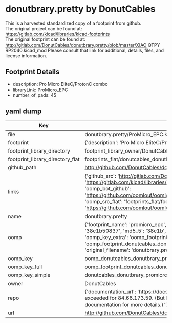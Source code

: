 # donutbrary.pretty by DonutCables  
This is a harvested standardized copy of a footprint from github.  
The original project can be found at:  
https://gitlab.com/kicad/libraries/kicad-footprints  
The original footprint can be found at:
http://gitlab.com/DonutCables/donutbrary.pretty/blob/master/XIAO QTPY RP2040.kicad_mod
Please consult that link for additional, details, files, and license information.  
## Footprint Details
* description: Pro Micro EliteC/ProtonC combo  
* libraryLink: ProMicro_EPC  
* number_of_pads: 45  
## yaml dump  
| Key | Value |  
| --- | --- |  
| file | donutbrary.pretty/ProMicro_EPC.kicad_mod |  
| footprint | {'description': 'Pro Micro EliteC/ProtonC combo', 'libraryLink': 'ProMicro_EPC', 'number_of_pads': 45} |  
| footprint_library_directory | footprint_library_owner/DonutCables_donutbrary.pretty |  
| footprint_library_directory_flat | footprints_flat/donutcables_donutbrary_promicro_epc/working |  
| github_path | http://github.com/DonutCables/donutbrary.pretty/blob/master/ProMicro_EPC.kicad_mod |  
| links | {'github_src': 'http://gitlab.com/DonutCables/donutbrary.pretty/blob/master/XIAO QTPY RP2040.kicad_mod', 'github_src_repo': 'https://gitlab.com/kicad/libraries/kicad-footprints', 'oomp_bot': 'footprints/donutcables_donutbrary_promicro_epc/working', 'oomp_bot_github': 'https://github.com/oomlout/oomlout_oomp_footprint_bot/tree/main/footprints/donutcables_donutbrary_promicro_epc/working', 'oomp_src_flat': 'footprints_flat/footprints_flat/donutcables_donutbrary_promicro_epc/working', 'oomp_src_flat_github': 'https://github.com/oomlout/oomlout_oomp_footprint_src/tree/main/footprints_flat/donutcables_donutbrary_promicro_epc/working'} |  
| name | donutbrary.pretty |  
| oomp | {'footprint_name': 'promicro_epc', 'library_name': 'donutbrary', 'md5': '38c1b50837620528473d55eeb303fca8', 'md5_10': '38c1b50837', 'md5_5': '38c1b', 'md5_6': '38c1b5', 'oomp_key': 'oomp_donutcables_donutbrary_promicro_epc', 'oomp_key_extra': 'oomp_footprint_donutcables_donutbrary_promicro_epc', 'oomp_key_full': 'oomp_footprint_donutcables_donutbrary_promicro_epc_38c1b5', 'oomp_key_simple': 'donutcables_donutbrary_promicro_epc', 'original_filename': 'donutbrary.pretty/ProMicro_EPC.kicad_mod', 'owner_name': 'donutcables'} |  
| oomp_key | oomp_donutcables_donutbrary_promicro_epc |  
| oomp_key_full | oomp_footprint_donutcables_donutbrary_promicro_epc |  
| oomp_key_simple | donutcables_donutbrary_promicro_epc |  
| owner | DonutCables |  
| repo | {'documentation_url': 'https://docs.github.com/rest/overview/resources-in-the-rest-api#rate-limiting', 'message': "API rate limit exceeded for 84.66.173.59. (But here's the good news: Authenticated requests get a higher rate limit. Check out the documentation for more details.)"} |  
| url | http://github.com/DonutCables/donutbrary.pretty |  

